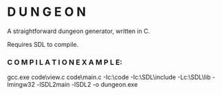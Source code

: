 # D U N G E O N

A straightforward dungeon generator, written in C.

Requires SDL to compile.

### C O M P I L A T I O N   E X A M P L E:

gcc.exe code\view.c code\main.c -Ic:\code -Ic:\SDL\include -Lc:\SDL\lib -lmingw32 -lSDL2main -lSDL2 -o
dungeon.exe
